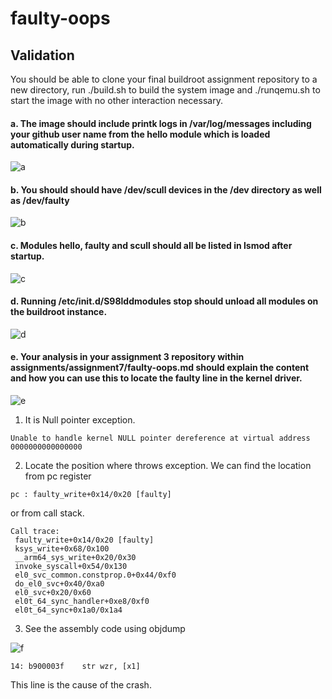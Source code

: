 # faulty-oops

## Validation

You should be able to clone your final buildroot assignment repository to a new directory, run ./build.sh to build the system image and ./runqemu.sh to start the image with no other interaction necessary.

#### a. The image should include printk logs in /var/log/messages including your github user name from the hello module which is loaded automatically during startup.

![a](https://github.com/cu-ecen-aeld/assignments-3-and-later-hogimn/assets/110673139/ccc6023a-d203-4f33-a603-89d540525cc5)

#### b. You should should have /dev/scull devices in the /dev directory as well as /dev/faulty

![b](https://github.com/cu-ecen-aeld/assignments-3-and-later-hogimn/assets/110673139/33d64d42-e211-442b-8cef-44c28c854b79)

#### c. Modules hello, faulty and scull should all be listed in lsmod after startup.

![c](https://github.com/cu-ecen-aeld/assignments-3-and-later-hogimn/assets/110673139/faa29f9f-314e-442e-8d73-9a037845f127)

#### d. Running /etc/init.d/S98lddmodules stop should unload all modules on the buildroot instance.

![d](https://github.com/cu-ecen-aeld/assignments-3-and-later-hogimn/assets/110673139/894fb045-51ee-4417-8eae-b5a6c77fe6aa)

#### e. Your analysis in your assignment 3 repository within assignments/assignment7/faulty-oops.md should explain the content and how you can use this to locate the faulty line in the kernel driver.

![e](https://github.com/cu-ecen-aeld/assignments-3-and-later-hogimn/assets/110673139/faaa918b-0889-43b5-9424-e9bfa13ad260)

1. It is Null pointer exception.
```
Unable to handle kernel NULL pointer dereference at virtual address 0000000000000000
```

2. Locate the position where throws exception.
We can find the location from pc register
```assembly
pc : faulty_write+0x14/0x20 [faulty]
```

or from call stack.
```assembly
Call trace:
 faulty_write+0x14/0x20 [faulty]
 ksys_write+0x68/0x100
 __arm64_sys_write+0x20/0x30
 invoke_syscall+0x54/0x130
 el0_svc_common.constprop.0+0x44/0xf0
 do_el0_svc+0x40/0xa0
 el0_svc+0x20/0x60
 el0t_64_sync_handler+0xe8/0xf0
 el0t_64_sync+0x1a0/0x1a4
```

3. See the assembly code using objdump

![f](https://github.com/cu-ecen-aeld/assignments-3-and-later-hogimn/assets/110673139/737f12ac-6350-453a-b65a-17435b83cd44)

```assembly
14:	b900003f 	str	wzr, [x1]
```

This line is the cause of the crash.

